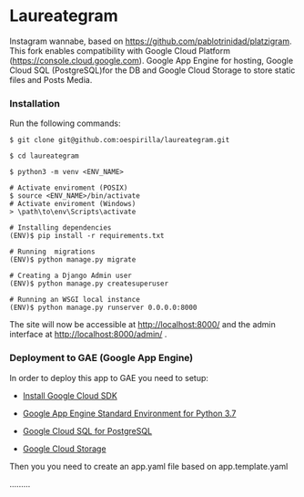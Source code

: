 # Laureategram
Instagram wannabe, based on https://github.com/pablotrinidad/platzigram. This fork enables compatibility with Google Cloud Platform (https://console.cloud.google.com). Google App Engine for hosting, Google Cloud SQL (PostgreSQL)for the DB and Google Cloud Storage to store static files and Posts Media. 


### Installation
Run the following commands:

    $ git clone git@github.com:oespirilla/laureategram.git
    
    $ cd laureategram
    
    $ python3 -m venv <ENV_NAME>
    
    # Activate enviroment (POSIX)
    $ source <ENV_NAME>/bin/activate
    # Activate enviroment (Windows)
    > \path\to\env\Scripts\activate
    
    # Installing dependencies
    (ENV)$ pip install -r requirements.txt

    # Running  migrations
	(ENV)$ python manage.py migrate
	
	# Creating a Django Admin user
	(ENV)$ python manage.py createsuperuser

	# Running an WSGI local instance
    (ENV)$ python manage.py runserver 0.0.0.0:8000

The site will now be accessible at [http://localhost:8000/](http://localhost:8000/) and the admin interface at [http://localhost:8000/admin/](http://localhost:8000/admin/) . 

### Deployment to GAE (Google App Engine)
In order to deploy this app to GAE you need to setup:
- [Install Google Cloud SDK](https://cloud.google.com/sdk/docs/)

- [Google App Engine Standard Environment for Python 3.7](https://cloud.google.com/appengine/docs/standard/python3/quickstart)

- [Google Cloud SQL for PostgreSQL](https://cloud.google.com/sql/docs/postgres/quickstart)

- [Google Cloud Storage](https://cloud.google.com/storage/docs/quickstart-gsutil)


Then you you need to create an app.yaml file based on app.template.yaml


.........



